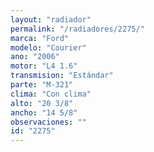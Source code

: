 ```yaml
---
layout: "radiador"
permalink: "/radiadores/2275/"
marca: "Ford"
modelo: "Courier"
ano: "2006"
motor: "L4 1.6"
transmision: "Estándar"
parte: "M-321"
clima: "Con clima"
alto: "20 3/8"
ancho: "14 5/8"
observaciones: ""
id: "2275"
---
```


